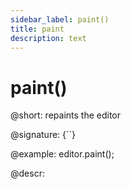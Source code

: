 ```yaml
---
sidebar_label: paint()
title: paint
description: text
---
```


# paint()

@short: repaints the editor

@signature: {``}

@example:
editor.paint();

@descr:
